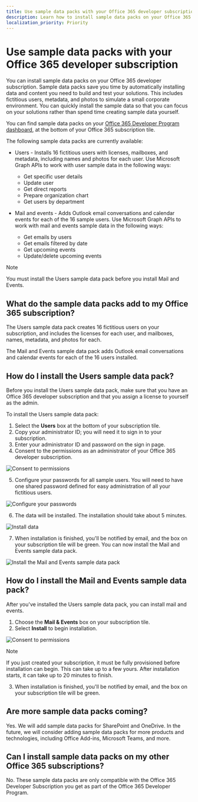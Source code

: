 ```yaml
---
title: Use sample data packs with your Office 365 developer subscription
description: Learn how to install sample data packs on your Office 365 developer subscription to help get your sandbox environment up and running quickly. 
localization_priority: Priority
---
```


# Use sample data packs with your Office 365 developer subscription

You can install sample data packs on your Office 365 developer subscription. Sample data packs save you time by automatically installing data and content you need to build and test your solutions. This includes fictitious users, metadata, and photos to simulate a small corporate environment. You can quickly install the sample data so that you can focus on your solutions rather than spend time creating sample data yourself.

You can find sample data packs on your [Office 365 Developer Program dashboard](https://developer.microsoft.com/office/profile), at the bottom of your Office 365 subscription tile.

The following sample data packs are currently available:

- Users - Installs 16 fictitious users with licenses, mailboxes, and metadata, including names and photos for each user. Use Microsoft Graph APIs to work with user sample data in the following ways:
  - Get specific user details
  - Update user
  - Get direct reports
  - Prepare organization chart  
  - Get users by department

- Mail and events - Adds Outlook email conversations and calendar events for each of the 16 sample users. Use Microsoft Graph APIs to work with mail and events sample data in the following ways:
  - Get emails by users
  - Get emails filtered by date
  - Get upcoming events
  - Update/delete upcoming events

> [!NOTE]
> You must install the Users sample data pack before you install Mail and Events.

## What do the sample data packs add to my Office 365 subscription?

The Users sample data pack creates 16 fictitious users on your subscription, and includes the licenses for each user, and mailboxes, names, metadata, and photos for each.

The Mail and Events sample data pack adds Outlook email conversations and calendar events for each of the 16 users installed.

## How do I install the Users sample data pack?

Before you install the Users sample data pack, make sure that you have an Office 365 developer subscription and that you assign a license to yourself as the admin.

To install the Users sample data pack:

1. Select the **Users** box at the bottom of your subscription tile.
2. Copy your administrator ID; you will need it to sign in to your subscription.
3. Enter your administrator ID and password on the sign in page.
4. Consent to the permissions as an administrator of your Office 365 developer subscription.

![Consent to permissions](images/content-packs-01.png)

5. Configure your passwords for all sample users. You will need to have one shared password defined for easy administration of all your fictitious users.

![Configure your passwords](images/content-packs-02.png)

6. The data will be installed. The installation should take about 5 minutes.

![Install data](images/content-packs-03.png)

7. When installation is finished, you'll be notified by email, and the box on your subscription tile will be green. You can now install the Mail and Events sample data pack.

![Install the Mail and Events sample data pack](images/content-packs-04.png)

## How do I install the Mail and Events sample data pack?

After you've installed the Users sample data pack, you can install mail and events.

1. Choose the **Mail &amp; Events** box on your subscription tile.
2. Select **Install** to begin installation.

![Consent to permissions](images/content-packs-05.png)

> [!NOTE]
> If you just created your subscription, it must be fully provisioned before installation can begin. This can take up to a few yours. After installation starts, it can take up to 20 minutes to finish.

3. When installation is finished, you'll be notified by email, and the box on your subscription tile will be green.

## Are more sample data packs coming?

Yes. We will add sample data packs for SharePoint and OneDrive. In the future, we will consider adding sample data packs for more products and technologies, including Office Add-ins, Microsoft Teams, and more.

## Can I install sample data packs on my other Office 365 subscriptions?

No. These sample data packs are only compatible with the Office 365 Developer Subscription you get as part of the Office 365 Developer Program.
